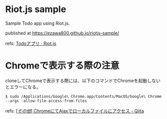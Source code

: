 # Riot.js sample
Sample Todo app using Riot.js.

published at https://ezawa800.github.io/riotjs-sample/

refs: [Todoアプリ · Riot.js](http://riotjs.com/ja/play/todo/)

# Chromeで表示する際の注意

cloneしてChromeで表示する際には、以下のコマンドでChromeを起動しないとエラーになる。

```shell
$ sudo /Applications/Google\ Chrome.app/Contents/MacOS/Google\ Chrome --args -allow-file-access-from-files
```

refs: [[*その他*] ChromeにてAjaxでローカルファイルにアクセス - Qiita](https://qiita.com/cigalecigales/items/33afaa42f91542ffa62e)
